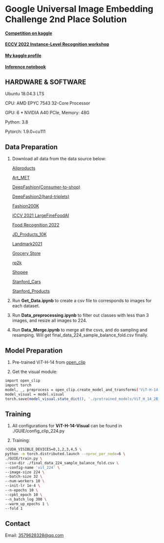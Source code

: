 # Google Universal Image Embedding Challenge 2nd Place Solution

#### [Competition on kaggle](https://www.kaggle.com/competitions/google-universal-image-embedding/)
#### [ECCV 2022 Instance-Level Recognition workshop](https://ilr-workshop.github.io/ECCVW2022/)
#### [My kaggle profile](https://www.kaggle.com/w3579628328)
#### [Inference notebook](https://www.kaggle.com/code/w3579628328/2nd-place-solution)

## HARDWARE & SOFTWARE

Ubuntu 18.04.3 LTS

CPU: AMD EPYC 7543 32-Core Processor

GPU: 6 * NVIDIA A40 PCIe, Memory: 48G

Python: 3.8

Pytorch: 1.9.0+cu111

## Data Preparation
1. Download all data from the data source below:

    [Aliproducts](https://tianchi.aliyun.com/competition/entrance/231780/introduction)
    
    [Art_MET](https://www.kaggle.com/datasets/dschettler8845/the-met-dataset)
    
    [DeepFashion(Consumer-to-shop)](https://www.kaggle.com/datasets/sangamman/deepfashion-consumer-to-shop-training)
    
    [DeepFashion2(hard-triplets)](https://www.kaggle.com/datasets/sangamman/deepfashion2-hard-triplets)
    
    [Fashion200K](https://www.kaggle.com/datasets/mayukh18/fashion200k-dataset)
    
    [ICCV 2021 LargeFineFoodAI](https://www.kaggle.com/competitions/largefinefoodai-iccv-recognition/data)
    
    [Food Recognition 2022](https://www.kaggle.com/datasets/sainikhileshreddy/food-recognition-2022)
    
    [JD_Products_10K](https://www.kaggle.com/c/products-10k)
    
    [Landmark2021](https://www.kaggle.com/competitions/landmark-retrieval-2021)
    
    [Grocery Store](https://github.com/marcusklasson/GroceryStoreDataset)
    
    [rp2k](https://www.pinlandata.com/rp2k_dataset/)
    
    [Shopee](https://www.kaggle.com/competitions/shopee-product-matching)
    
    [Stanford_Cars](https://ai.stanford.edu/~jkrause/cars/car_dataset.html)
    
    [Stanford_Products](https://cvgl.stanford.edu/projects/lifted_struct/)

2. Run **Get_Data.ipynb** to create a csv file to corresponds to images for each dataset.

3. Run **Data_preprocessing.ipynb** to filter out classes with less than 3 images, and resize all images to 224.

4. Run **Data_Merge.ipynb** to merge all the csvs, and do sampling and resamping. Will get final_data_224_sample_balance_fold.csv finally. 

## Model Preparation
1. Pre-trained ViT-H-14 from [open_clip](https://github.com/mlfoundations/open_clip)

2. Get the visual module:
```bash
import open_clip
import torch
model, _, preprocess = open_clip.create_model_and_transforms('ViT-H-14', pretrained='laion2b_s32b_b79k', cache_dir='./pretrained_models')
model_visual = model.visual
torch.save(model_visual.state_dict(), './pretrained_models/ViT_H_14_2B_vision_model.pt')
```

## Training
1. All configurations for **ViT-H-14-Visual** can be found in ./GUIE/config_clip_224.py

2. Training:
```bash
!CUDA_VISIBLE_DEVICES=0,1,2,3,4,5 \
python -m torch.distributed.launch --nproc_per_node=6 \
./GUIE/train.py \
--csv-dir ./final_data_224_sample_balance_fold.csv \
--config-name 'vit_224' \
--image-size 224 \
--batch-size 32 \
--num-workers 10 \
--init-lr 1e-4 \
--n-epochs 10 \
--cpkt_epoch 10 \
--n_batch_log 300 \
--warm_up_epochs 1 \
--fold 1
```

## Contact
Email: 3579628328@qq.com
